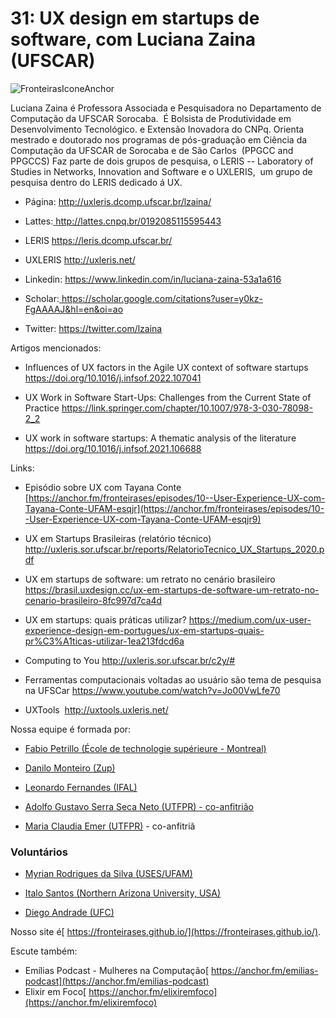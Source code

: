 # 31: UX design em startups de software, com Luciana Zaina (UFSCAR)

![FronteirasIconeAnchor](https://user-images.githubusercontent.com/79562/210629257-2df3b5b6-ad70-46a5-8aee-f93fef484e9c.png)


Luciana Zaina é Professora Associada e Pesquisadora no Departamento de Computação da UFSCAR Sorocaba.  É Bolsista de Produtividade em Desenvolvimento Tecnológico. e Extensão Inovadora do CNPq. Orienta mestrado e doutorado nos programas de pós-graduação em Ciência da Computação da UFSCAR de Sorocaba e de São Carlos  (PPGCC and PPGCCS) Faz parte de dois grupos de pesquisa, o LERIS -- Laboratory of Studies in Networks, Innovation and Software e o UXLERIS,  um grupo de pesquisa dentro do LERIS dedicado á UX.

-   Página: <http://uxleris.dcomp.ufscar.br/lzaina/> 

-   Lattes:[  ](http://lattes.cnpq.br/8613736894676086)<http://lattes.cnpq.br/0192085115595443> 

-   LERIS <https://leris.dcomp.ufscar.br/> 

-   UXLERIS <http://uxleris.net/> 

-   Linkedin: <https://www.linkedin.com/in/luciana-zaina-53a1a616> 

-   Scholar:[  ](https://scholar.google.com.br/citations?hl=pt-BR&user=i2CPlZQAAAAJ&view_op=list_works&sortby=pubdate)<https://scholar.google.com/citations?user=y0kz-FgAAAAJ&hl=en&oi=ao> 

-   Twitter: <https://twitter.com/lzaina>

Artigos mencionados:

-   Influences of UX factors in the Agile UX context of software startups <https://doi.org/10.1016/j.infsof.2022.107041> 

-   UX Work in Software Start-Ups: Challenges from the Current State of Practice <https://link.springer.com/chapter/10.1007/978-3-030-78098-2_2> 

-   UX work in software startups: A thematic analysis of the literature <https://doi.org/10.1016/j.infsof.2021.106688> 

Links:

-   Episódio sobre UX com Tayana Conte [https://anchor.fm/fronteirases/episodes/10--User-Experience-UX-com-Tayana-Conte-UFAM-esqjr](https://anchor.fm/fronteirases/episodes/10--User-Experience-UX-com-Tayana-Conte-UFAM-esqjr9)

-   UX em Startups Brasileiras (relatório técnico) <http://uxleris.sor.ufscar.br/reports/RelatorioTecnico_UX_Startups_2020.pdf>

-   UX em startups de software: um retrato no cenário brasileiro <https://brasil.uxdesign.cc/ux-em-startups-de-software-um-retrato-no-cenario-brasileiro-8fc997d7ca4d> 

-   UX em startups: quais práticas utilizar? <https://medium.com/ux-user-experience-design-em-portugues/ux-em-startups-quais-pr%C3%A1ticas-utilizar-1ea213fdcd6a>  

-   Computing to You <http://uxleris.sor.ufscar.br/c2y/#> 

-   Ferramentas computacionais voltadas ao usuário são tema de pesquisa na UFSCar <https://www.youtube.com/watch?v=Jo00VwLfe70> 

-   UXTools  <http://uxtools.uxleris.net/> 

Nossa equipe é formada por:

-   [Fabio Petrillo (École de technologie supérieure - Montreal)](https://fabiopetrillo.com/)

-   [Danilo Monteiro (Zup)](https://github.com/dan1lo)

-   [Leonardo Fernandes (IFAL)](https://sigaa.ifal.edu.br/sigaa/public/docente/portal.jsf?siape=1887897)

-   [Adolfo Gustavo Serra Seca Neto (UTFPR) - co-anfitrião](https://adolfont.github.io/)

-   [Maria Claudia Emer (UTFPR)](https://scholar.google.com.br/citations?user=4i7kDeMAAAAJ&hl=pt-BR) - co-anfitriã

### Voluntários

-   [Myrian Rodrigues da Silva (USES/UFAM)](https://www.linkedin.com/in/myrian-rodrigues-490159147/)

-   [Italo Santos (Northern Arizona University, USA)](https://sites.google.com/view/italo-santos/home)

-   [Diego Andrade (UFC)](https://conf.researchr.org/profile/msr-2022/carlosdiegoandradedealmeida)

Nosso site é[  https://fronteirases.github.io/](https://fronteirases.github.io/).

Escute também:

- Emílias Podcast - Mulheres na Computação[  https://anchor.fm/emilias-podcast](https://anchor.fm/emilias-podcast)
- Elixir em Foco[  https://anchor.fm/elixiremfoco](https://anchor.fm/elixiremfoco)
